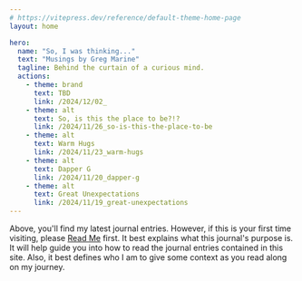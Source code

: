 ```yaml
---
# https://vitepress.dev/reference/default-theme-home-page
layout: home

hero:
  name: "So, I was thinking..."
  text: "Musings by Greg Marine"
  tagline: Behind the curtain of a curious mind.
  actions:
    - theme: brand
      text: TBD
      link: /2024/12/02_
    - theme: alt
      text: So, is this the place to be?!?
      link: /2024/11/26_so-is-this-the-place-to-be
    - theme: alt
      text: Warm Hugs
      link: /2024/11/23_warm-hugs
    - theme: alt
      text: Dapper G
      link: /2024/11/20_dapper-g
    - theme: alt
      text: Great Unexpectations
      link: /2024/11/19_great-unexpectations
---
```


Above, you'll find my latest journal entries. However, if this is your first time visiting, please [Read Me](read-me) first. It best explains what this journal's purpose is. It will help guide you into how to read the journal entries contained in this site. Also, it best defines who I am to give some context as you read along on my journey.